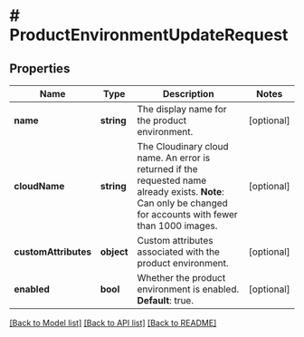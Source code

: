 # # ProductEnvironmentUpdateRequest

## Properties

Name | Type | Description | Notes
------------ | ------------- | ------------- | -------------
**name** | **string** | The display name for the product environment. | [optional]
**cloudName** | **string** | The Cloudinary cloud name. An error is returned if the requested name already exists. **Note**: Can only be changed for accounts with fewer than 1000 images. | [optional]
**customAttributes** | **object** | Custom attributes associated with the product environment. | [optional]
**enabled** | **bool** | Whether the product environment is enabled. **Default**: true. | [optional]

[[Back to Model list]](../../README.md#models) [[Back to API list]](../../README.md#endpoints) [[Back to README]](../../README.md)
